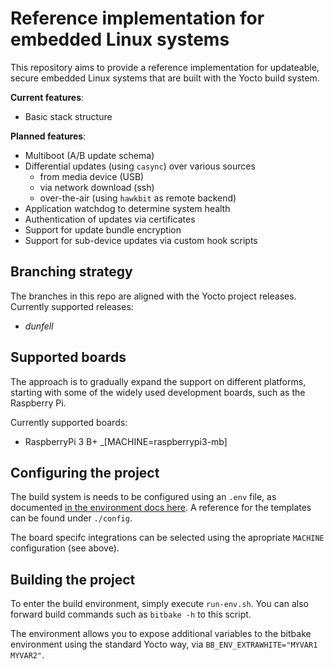 # Reference implementation for embedded Linux systems

This repository aims to provide a reference implementation for updateable, secure embedded Linux systems
that are built with the Yocto build system.

**Current features**:

- Basic stack structure

**Planned features**:

- Multiboot (A/B update schema) 
- Differential updates (using `casync`) over various sources
  - from media device (USB)
  - via network download (ssh)
  - over-the-air (using `hawkbit` as remote backend)
- Application watchdog to determine system health
- Authentication of updates via certificates
- Support for update bundle encryption
- Support for sub-device updates via custom hook scripts


## Branching strategy

The branches in this repo are aligned with the Yocto project releases.
Currently supported releases:

- _dunfell_


## Supported boards

The approach is to gradually expand the support on different platforms, starting with some of the widely
used development boards, such as the Raspberry Pi.

Currently supported boards:

- RaspberryPi 3 B+ _[MACHINE=raspberrypi3-mb]


## Configuring the project

The build system is needs to be configured using an `.env` file, as documented [in the environment docs here](./environment/Readme.md). 
A reference for the templates can be found under `./config`.

The board specifc integrations can be selected using the apropriate `MACHINE` configuration (see above).


## Building the project

To enter the build environment, simply execute `run-env.sh`. You can also forward build commands such as `bitbake -h` to this script.

The environment allows you to expose additional variables to the bitbake environment using the standard Yocto way, 
via `BB_ENV_EXTRAWHITE="MYVAR1 MYVAR2"`.